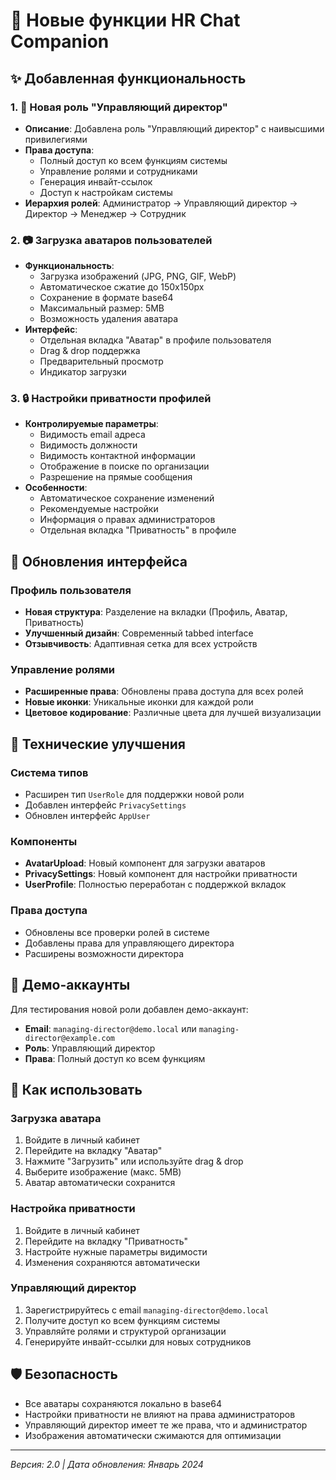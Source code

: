 # 🚀 Новые функции HR Chat Companion

## ✨ Добавленная функциональность

### 1. 👑 Новая роль "Управляющий директор"
- **Описание**: Добавлена роль "Управляющий директор" с наивысшими привилегиями
- **Права доступа**: 
  - Полный доступ ко всем функциям системы
  - Управление ролями и сотрудниками
  - Генерация инвайт-ссылок
  - Доступ к настройкам системы
- **Иерархия ролей**: Администратор → Управляющий директор → Директор → Менеджер → Сотрудник

### 2. 📷 Загрузка аватаров пользователей
- **Функциональность**:
  - Загрузка изображений (JPG, PNG, GIF, WebP)
  - Автоматическое сжатие до 150x150px
  - Сохранение в формате base64
  - Максимальный размер: 5MB
  - Возможность удаления аватара
- **Интерфейс**:
  - Отдельная вкладка "Аватар" в профиле пользователя
  - Drag & drop поддержка
  - Предварительный просмотр
  - Индикатор загрузки

### 3. 🔒 Настройки приватности профилей
- **Контролируемые параметры**:
  - Видимость email адреса
  - Видимость должности
  - Видимость контактной информации
  - Отображение в поиске по организации
  - Разрешение на прямые сообщения
- **Особенности**:
  - Автоматическое сохранение изменений
  - Рекомендуемые настройки
  - Информация о правах администраторов
  - Отдельная вкладка "Приватность" в профиле

## 🎨 Обновления интерфейса

### Профиль пользователя
- **Новая структура**: Разделение на вкладки (Профиль, Аватар, Приватность)
- **Улучшенный дизайн**: Современный tabbed interface
- **Отзывчивость**: Адаптивная сетка для всех устройств

### Управление ролями
- **Расширенные права**: Обновлены права доступа для всех ролей
- **Новые иконки**: Уникальные иконки для каждой роли
- **Цветовое кодирование**: Различные цвета для лучшей визуализации

## 🔧 Технические улучшения

### Система типов
- Расширен тип `UserRole` для поддержки новой роли
- Добавлен интерфейс `PrivacySettings`
- Обновлен интерфейс `AppUser`

### Компоненты
- **AvatarUpload**: Новый компонент для загрузки аватаров
- **PrivacySettings**: Новый компонент для настройки приватности
- **UserProfile**: Полностью переработан с поддержкой вкладок

### Права доступа
- Обновлены все проверки ролей в системе
- Добавлены права для управляющего директора
- Расширены возможности директора

## 📧 Демо-аккаунты

Для тестирования новой роли добавлен демо-аккаунт:
- **Email**: `managing-director@demo.local` или `managing-director@example.com`
- **Роль**: Управляющий директор
- **Права**: Полный доступ ко всем функциям

## 🚀 Как использовать

### Загрузка аватара
1. Войдите в личный кабинет
2. Перейдите на вкладку "Аватар"
3. Нажмите "Загрузить" или используйте drag & drop
4. Выберите изображение (макс. 5MB)
5. Аватар автоматически сохранится

### Настройка приватности
1. Войдите в личный кабинет
2. Перейдите на вкладку "Приватность"
3. Настройте нужные параметры видимости
4. Изменения сохраняются автоматически

### Управляющий директор
1. Зарегистрируйтесь с email `managing-director@demo.local`
2. Получите доступ ко всем функциям системы
3. Управляйте ролями и структурой организации
4. Генерируйте инвайт-ссылки для новых сотрудников

## 🛡️ Безопасность

- Все аватары сохраняются локально в base64
- Настройки приватности не влияют на права администраторов
- Управляющий директор имеет те же права, что и администратор
- Изображения автоматически сжимаются для оптимизации

---

*Версия: 2.0 | Дата обновления: Январь 2024*

